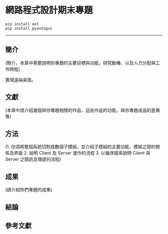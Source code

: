 # 網路程式設計期末專題

```
pip install eel
pip install pyautogui
```
---

## 簡介
(簡介，本章中需要說明你專題的主要目標與功能，研究動機、以及人力分配與工作時程)

實現遠端桌面。

## 文獻
(本章中請介紹幾個與你專題相關的作品，這些作品的功能，與你專題成品的差異等)
## 方法
(1. 你須將整個系統切割成數個子模組，並介紹子模組的主要功能、模組之間的關係及界面 2. 說明 Client 及 Server 運作的流程 3. 以循序圖來說明 Client 與 Server 之間訊息傳遞的流程)
## 成果
(請介紹你們專題的成果)
## 結論
## 參考文獻
